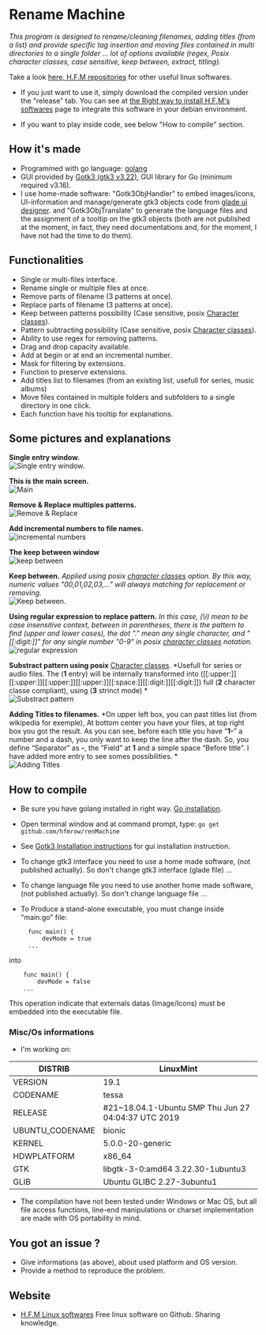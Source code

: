 # Rename Machine
*This program is designed to rename/cleaning filenames, adding titles (from a list) and provide specific tag insertion and moving files contained in multi directories to a single folder ... lot of options available (regex, Posix character classes, case sensitive, keep between, extract, titling).*

Take a look [here, H.F.M repositories](https://github.com/hfmrow/) for other useful linux softwares.

- If you just want to use it, simply download the compiled version under the "release" tab. You can see at [the Right way to install H.F.M's softwares](https://github.com/hfmrow/instHFMsofts) page to integrate this software in your debian environment.
	
- If you want to play inside code, see below "How to compile" section.

## How it's made
- Programmed with go language: [golang](https://golang.org/doc/) 
- GUI provided by [Gotk3 (gtk3 v3.22)](https://github.com/gotk3/gotk3), GUI library for Go (minimum required v3.16).
- I use home-made software: "Gotk3ObjHandler" to embed images/icons, UI-information and manage/generate gtk3 objects code from [glade ui designer](https://glade.gnome.org/). and "Gotk3ObjTranslate" to generate the language files and the assignment of a tooltip on the gtk3 objects (both are not published at the moment, in fact, they need documentations and, for the moment, I have not had the time to do them).

## Functionalities
- Single or multi-files interface.
- Rename single or multiple files at once.
- Remove parts of filename (3 patterns at once).
- Replace parts of filename (3 patterns at once).
- Keep between patterns possibility (Case sensitive, posix [Character classes](https://www.regular-expressions.info/posixbrackets.html)).
- Pattern subtracting possibility (Case sensitive, posix [Character classes](https://www.regular-expressions.info/posixbrackets.html)).
- Ability to use regex for removing patterns.
- Drag and drop capacity available.
- Add at begin or at end an incremental number.
- Mask for filtering by extensions.
- Function to preserve extensions.
- Add titles list to filenames (from an existing list, usefull for series, music albums)
- Move files contained in multiple folders and subfolders to a single directory in one click.
- Each function have his tooltip for explanations.

## Some pictures and explanations  

**Single entry window.**  
![Single entry window.](readME-Pic/single-entry.jpg  "Single entry window.")  

**This is the main screen.**  
![Main](readME-Pic/mainScr-rename-engine.jpg  "Main")  

**Remove & Replace multiples patterns.**  
![Remove & Replace](readME-Pic/ren-repl.jpg  "Remove & Replace")  

**Add incremental numbers to file names.**  
![incremental numbers](readME-Pic/inc.jpg  "incremental numbers")  

**The keep between window**  
![keep between](readME-Pic/keep-btw1.jpg  "keep between")  

**Keep between.**
*Applied using posix [character classes](https://www.regular-expressions.info/posixbrackets.html)  option. By this way, numeric values "00,01,02,03,..." will always matching for replacement or removing.*  
![Keep between.](readME-Pic/keep-btw2.jpg  "Keep between.")  

**Using regular expression to replace pattern.**
*In this case, (\i) mean to be case insensitive context, between in parentheses, there is the pattern to find (upper and lower cases), the dot "." mean any single character, and "[[:digit:]]" for any single number "0-9" in posix [character classes](https://www.regular-expressions.info/posixbrackets.html) notation.*  
![regular expression](readME-Pic/regex-1.jpg  "regular expression")  

 **Substract pattern using posix**  [Character classes](https://www.regular-expressions.info/posixbrackets.html).
*Usefull for series or audio files. The (**1** entry) will be internally transformed into ([[:upper:]][[:upper:]][[:upper:]][[:upper:]][[:space:]][[:digit:]][[:digit:]]) full (**2** character classe compliant), using (**3** strinct mode) *  
![Substract pattern](readME-Pic/substract-1.jpg  "Substract pattern")  

 **Adding Titles to filenames.**
*On upper left box, you can past titles list (from wikipedia for exemple), At bottom center you have your files, at top right box you got the result. As you can see, before each title you have “**1-**” a number and a dash, you only want to keep the line after the dash. So, you define “Separator” as **-**, the “Field” at **1** and a simple space “Before title”. I have added more entry to see somes possibilities.  *  
![Adding Titles](readME-Pic/title-example.jpg  "Adding Titles")  

## How to compile
- Be sure you have golang installed in right way. [Go installation](https://golang.org/doc/install).
- Open terminal window and at command prompt, type: `go get github.com/hfmrow/renMachine`
- See [Gotk3 Installation instructions](https://github.com/gotk3/gotk3/wiki#installation) for gui installation instruction.
- To change gtk3 interface you need to use a home made software, (not published actually). So don't change gtk3 interface (glade file) ...
- To change language file you need to use another home made software, (not published actually). So don't change language file ...
- To Produce a stand-alone executable, you must change inside "main.go" file:

		func main() {
			devMode = true
		...
into

		func main() {
			devMode = false
		...

This operation indicate that externals datas (Image/Icons) must be embedded into the executable file.

### Misc/Os informations
- I'm working on:

| DISTRIB  | LinuxMint |
| -------- | --------- |
| VERSION  | 19.1  |
| CODENAME  | tessa  |
| RELEASE  | #21~18.04.1-Ubuntu SMP Thu Jun 27 04:04:37 UTC 2019  |
| UBUNTU_CODENAME  | bionic  |
| KERNEL  | 5.0.0-20-generic  |
| HDWPLATFORM  | x86_64  |
| GTK  | libgtk-3-0:amd64 3.22.30-1ubuntu3  |
| GLIB  | Ubuntu GLIBC 2.27-3ubuntu1  |

- The compilation have not been tested under Windows or Mac OS, but all file access functions, line-end manipulations or charset implementation are made with OS portability in mind.

## You got an issue ?
- Give informations (as above), about used platform and OS version.
- Provide a method to reproduce the problem.

## Website
- [H.F.M Linux softwares](https://hfmrow.yo.fr/) Free linux software on Github. Sharing knowledge.
